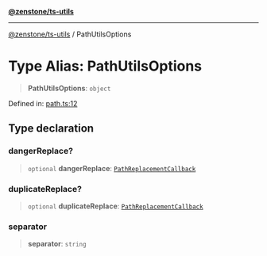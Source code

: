 [**@zenstone/ts-utils**](../README.md)

***

[@zenstone/ts-utils](../globals.md) / PathUtilsOptions

# Type Alias: PathUtilsOptions

> **PathUtilsOptions**: `object`

Defined in: [path.ts:12](https://github.com/janpoem/ts-utils/blob/5695f5d0e3c2197ae4233c3f441833765430d482/src/path.ts#L12)

## Type declaration

### dangerReplace?

> `optional` **dangerReplace**: [`PathReplacementCallback`](PathReplacementCallback.md)

### duplicateReplace?

> `optional` **duplicateReplace**: [`PathReplacementCallback`](PathReplacementCallback.md)

### separator

> **separator**: `string`

